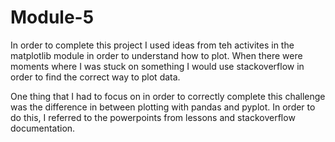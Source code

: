# Module-5


In order to complete this project I used ideas from teh activites in the matplotlib module in order to understand how to plot. When there were moments where I was stuck on something I would use stackoverflow in order to find the correct way to plot data. 

One thing that I had to focus on in order to correctly complete this challenge was the difference in between plotting with pandas and pyplot. In order to do this, I referred to the powerpoints from lessons and stackoverflow documentation. 

